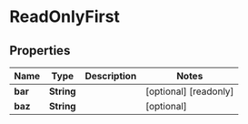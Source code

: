 

# ReadOnlyFirst


## Properties

Name | Type | Description | Notes
------------ | ------------- | ------------- | -------------
**bar** | **String** |  |  [optional] [readonly]
**baz** | **String** |  |  [optional]




